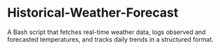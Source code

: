 # Historical-Weather-Forecast
A  Bash script that fetches real-time weather data, logs observed and forecasted temperatures, and tracks daily trends in a structured format.
